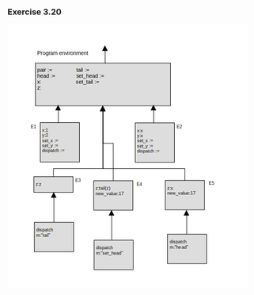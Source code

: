 ### Exercise 3.20
![environment](https://github.com/jonathantorres/bookshelf/blob/master/sicp-js/img/3.20.jpg)
